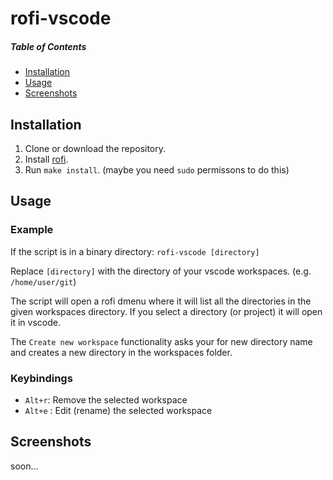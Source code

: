 # rofi-vscode
##### Table of Contents  
- [Installation](#installation)  
- [Usage](#usage)  
- [Screenshots](#screenshots) 


## Installation

1. Clone or download the repository.
2. Install [rofi](https://github.com/davatorium/rofi/blob/next/INSTALL.md#install-distribution).
3. Run ``make install``. (maybe you need ``sudo`` permissons to do this)

## Usage

### Example

If the script is in a binary directory:
``rofi-vscode [directory]``

Replace ``[directory]`` with the directory of your vscode workspaces. (e.g. ``/home/user/git``)

The script will open a rofi dmenu where it will list all the directories in the given workspaces directory. If you select a directory (or project) it will open it in vscode.

The ``Create new workspace`` functionality asks your for new directory name and creates a new directory in the workspaces folder. 

### Keybindings

- ``Alt+r``: Remove the selected workspace
- ``Alt+e`` : Edit (rename) the selected workspace

## Screenshots

soon...

